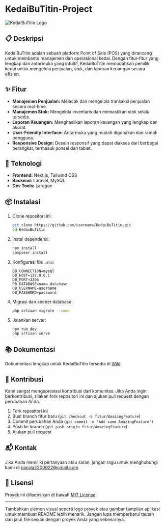 # KedaiBuTitin-Project

![KedaiBuTitin Logo](path-to-your-logo.png)

## 📋 Deskripsi

KedaiBuTitin adalah sebuah platform Point of Sale (POS) yang dirancang untuk membantu manajemen dan operasional kedai. Dengan fitur-fitur yang lengkap dan antarmuka yang intuitif, KedaiBuTitin memudahkan pemilik kedai untuk mengelola penjualan, stok, dan laporan keuangan secara efisien.

## ✨ Fitur

- **Manajemen Penjualan:** Melacak dan mengelola transaksi penjualan secara real-time.
- **Manajemen Stok:** Mengelola inventaris dan memastikan stok selalu tersedia.
- **Laporan Keuangan:** Menghasilkan laporan keuangan yang lengkap dan akurat.
- **User-Friendly Interface:** Antarmuka yang mudah digunakan dan ramah pengguna.
- **Responsive Design:** Desain responsif yang dapat diakses dari berbagai perangkat, termasuk ponsel dan tablet.

## 🚀 Teknologi

- **Frontend:** Next.js, Tailwind CSS
- **Backend:** Laravel, MySQL
- **Dev Tools:** Laragon

## 📦 Instalasi

1. Clone repositori ini:
    ```bash
    git clone https://github.com/username/KedaiBuTitin.git
    cd KedaiBuTitin
    ```
2. Instal dependensi:
    ```bash
    npm install
    composer install
    ```
3. Konfigurasi file `.env`:
    ```env
    DB_CONNECTION=mysql
    DB_HOST=127.0.0.1
    DB_PORT=3306
    DB_DATABASE=nama_database
    DB_USERNAME=username
    DB_PASSWORD=password
    ```
4. Migrasi dan seeder database:
    ```bash
    php artisan migrate --seed
    ```
5. Jalankan server:
    ```bash
    npm run dev
    php artisan serve
    ```

## 📚 Dokumentasi

Dokumentasi lengkap untuk KedaiBuTitin tersedia di [Wiki](https://github.com/username/KedaiBuTitin/wiki).

## 🤝 Kontribusi

Kami sangat mengapresiasi kontribusi dari komunitas. Jika Anda ingin berkontribusi, silakan fork repositori ini dan ajukan pull request dengan perubahan Anda.

1. Fork repositori ini
2. Buat branch fitur baru (`git checkout -b fitur/AmazingFeature`)
3. Commit perubahan Anda (`git commit -m 'Add some AmazingFeature'`)
4. Push ke branch (`git push origin fitur/AmazingFeature`)
5. Ajukan pull request

## 📬 Kontak

Jika Anda memiliki pertanyaan atau saran, jangan ragu untuk menghubungi kami di [rianaja2200022@gmail.com](mailto:rianaja2200022@gmail.com).

## 📜 Lisensi

Proyek ini dilisensikan di bawah [MIT License](LICENSE).

---

Tambahkan elemen visual seperti logo proyek atau gambar tampilan aplikasi untuk membuat README lebih menarik. Jangan lupa memperbarui tautan dan jalur file sesuai dengan proyek Anda yang sebenarnya.
